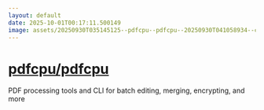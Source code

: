 ```yaml
---
layout: default
date: 2025-10-01T00:17:11.500149
image: assets/20250930T035145125--pdfcpu--pdfcpu--20250930T041058934--cropped.png
---
```


# [pdfcpu/pdfcpu](https://github.com/pdfcpu/pdfcpu)

PDF processing tools and CLI for batch editing, merging, encrypting, and more
